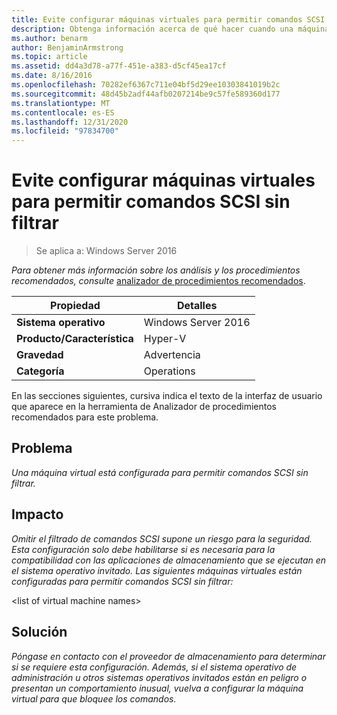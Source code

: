 ```yaml
---
title: Evite configurar máquinas virtuales para permitir comandos SCSI sin filtrar
description: Obtenga información acerca de qué hacer cuando una máquina virtual está configurada para permitir comandos SCSI sin filtrar.
ms.author: benarm
author: BenjaminArmstrong
ms.topic: article
ms.assetid: dd4a3d78-a77f-451e-a383-d5cf45ea17cf
ms.date: 8/16/2016
ms.openlocfilehash: 70282ef6367c711e04bf5d29ee10303841019b2c
ms.sourcegitcommit: 48d45b2adf44afb0207214be9c57fe589360d177
ms.translationtype: MT
ms.contentlocale: es-ES
ms.lasthandoff: 12/31/2020
ms.locfileid: "97834700"
---
```

# <a name="avoid-configuring-virtual-machines-to-allow-unfiltered-scsi-commands"></a>Evite configurar máquinas virtuales para permitir comandos SCSI sin filtrar

>Se aplica a: Windows Server 2016



*Para obtener más información sobre los análisis y los procedimientos recomendados, consulte* [analizador de procedimientos recomendados](https://go.microsoft.com/fwlink/?LinkId=122786).

|Propiedad|Detalles|
|-|-|
|**Sistema operativo**|Windows Server 2016|
|**Producto/Característica**|Hyper-V|
|**Gravedad**|Advertencia|
|**Categoría**|Operations|

En las secciones siguientes, cursiva indica el texto de la interfaz de usuario que aparece en la herramienta de Analizador de procedimientos recomendados para este problema.

## <a name="issue"></a>Problema

*Una máquina virtual está configurada para permitir comandos SCSI sin filtrar.*

## <a name="impact"></a>Impacto

*Omitir el filtrado de comandos SCSI supone un riesgo para la seguridad. Esta configuración solo debe habilitarse si es necesaria para la compatibilidad con las aplicaciones de almacenamiento que se ejecutan en el sistema operativo invitado. Las siguientes máquinas virtuales están configuradas para permitir comandos SCSI sin filtrar:*

\<list of virtual machine names>

## <a name="resolution"></a>Solución

*Póngase en contacto con el proveedor de almacenamiento para determinar si se requiere esta configuración. Además, si el sistema operativo de administración u otros sistemas operativos invitados están en peligro o presentan un comportamiento inusual, vuelva a configurar la máquina virtual para que bloquee los comandos.*



